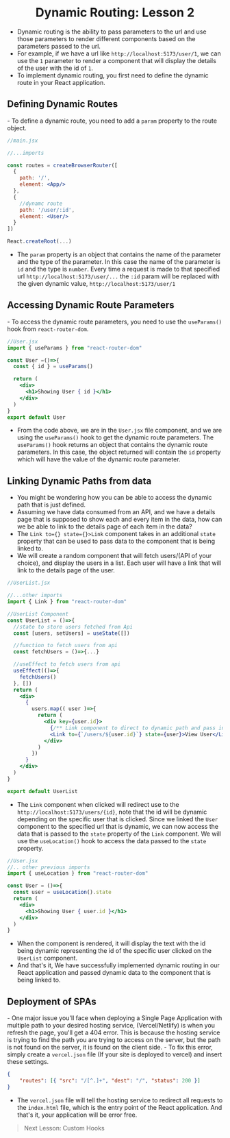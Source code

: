 <h1 align="center">Dynamic Routing: Lesson 2</h1>

- Dynamic routing is the ability to pass parameters to the url and use those parameters to render different components based on the parameters passed to the url.
- For example, if we have a url like <code>http://localhost:5173/user/1</code>, we can use the <code>1</code> parameter to render a component that will display the details of the user with the id of <code>1</code>.
- To implement dynamic routing, you first need to define the dynamic route in your React application.

<h2>Defining Dynamic Routes</h2>
- To define a dynamic route, you need to add a <code>param</code> property to the route object.

```jsx
//main.jsx

//...imports

const routes = createBrowserRouter([
  {
    path: '/',
    element: <App/>
  },
  {
    //dynamc route
    path: '/user/:id',
    element: <User/>
  }
])

React.createRoot(...)
```

- The <code>param</code> property is an object that contains the name of the parameter and the type of the parameter. In this case the name of the parameter is <code>id</code> and the type is <code>number</code>. Every time a request is made to that specified url <code>http://localhost:5173/user/...</code> the <code>:id</code> param will be replaced with the given dynamic value, <code>http://localhost:5173/user/1</code>
  
<h2>Accessing Dynamic Route Parameters</h2>
- To access the dynamic route parameters, you need to use the <code>useParams()</code> hook from <code>react-router-dom</code>.

```jsx
//User.jsx
import { useParams } from "react-router-dom"

const User =()=>{
  const { id } = useParams()

  return (
    <div>
      <h1>Showing User { id }</h1>
    </div>
  )
}
export default User
```

- From the code above, we are in the <code>User.jsx</code> file component, and we are using the <code>useParams()</code> hook to get the dynamic route parameters. The <code>useParams()</code> hook returns an object that contains the dynamic route parameters. In this case, the object returned will contain the <code>id</code> property which will have the value of the dynamic route parameter.

<h2>Linking Dynamic Paths from data</h2>

- You might be wondering how you can be able to access the dynamic path that is just defined.
- Assuming we have data consumed from an API, and we have a details page that is supposed to show each and every item in the data, how can we be able to link to the details page of each item in the data?
- The <code>Link to={} state={}>Link</code> component takes in an additional <code>state</code> property that can be used to pass data to the component that is being linked to.
- We will create a random component that will fetch users/(API of your choice), and display the users in a list. Each user will have a link that will link to the details page of the user.

```jsx
//UserList.jsx

//...other imports
import { Link } from "react-router-dom"

//UserList Component
const UserList = ()=>{
  //state to store users fetched from Api
  const [users, setUsers] = useState([])

  //function to fetch users from api
  const fetchUsers = ()=>{...}

  //useEffect to fetch users from api
  useEffect(()=>{
    fetchUsers()
  }, [])
  return (
    <div>
      {
        users.map(( user )=>{
          return (
            <div key={user.id}>
              {/** Link component to direct to dynamic path and pass in state */}
              <Link to={`/users/${user.id}`} state={user}>View User</Link>
            </div>
          )
        })
      }
    </div>
  )
}

export default UserList
```
- The <code>Link</code> component when clicked will redirect use to the <code>http://localhost:5173/users/{id}</code>, note that the id will be dynamic depending on the specific user that is clicked. Since we linked the <code>User</code> component to the specified url that is dynamic, we can now access the data that is passed to the <code>state</code> property of the <code>Link</code> component. We will use the <code>useLocation()</code> hook to access the data passed to the <code>state</code> property.

```jsx
//User.jsx
//.. other previous imports
import { useLocation } from "react-router-dom"

const User = ()=>{
  const user = useLocation().state
  return (
    <div>
      <h1>Showing User { user.id }</h1>
    </div>
  )
}
```
- When the component is rendered, it will display the text with the id being dynamic representing the id of the specific user clicked on the <code>UserList</code> component.
- And that's it, We have successfully implemented dynamic routing in our React application and passed dynamic data to the component that is being linked to.

<h2>Deployment of SPAs</h2>
- One major issue you'll face when deploying a Single Page Application with multiple path to your desired hosting service, (Vercel/Netlify) is when you refresh the page, you'll get a 404 error. This is because the hosting service is trying to find the path you are trying to access on the server, but the path is not found on the server, it is found on the client side.
- To fix this error, simply create a <code>vercel.json</code> file (If your site is deployed to vercel) and insert these settings.
  
```json
{
    "routes": [{ "src": "/[^.]+", "dest": "/", "status": 200 }]
}
```
- The <code>vercel.json</code> file will tell the hosting service to redirect all requests to the <code>index.html</code> file, which is the entry point of the React application. And that's it, your application will be error free.

> Next Lesson: Custom Hooks